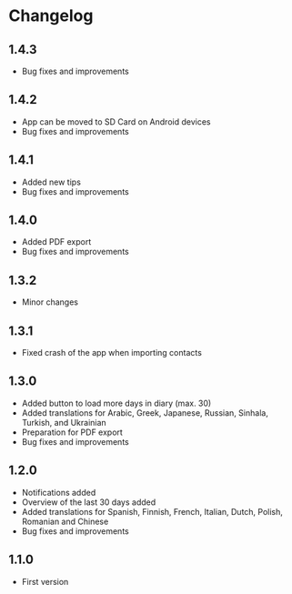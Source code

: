 # Changelog

## 1.4.3

- Bug fixes and improvements

## 1.4.2

- App can be moved to SD Card on Android devices
- Bug fixes and improvements

## 1.4.1

- Added new tips
- Bug fixes and improvements

## 1.4.0

- Added PDF export
- Bug fixes and improvements

## 1.3.2

- Minor changes

## 1.3.1

- Fixed crash of the app when importing contacts

## 1.3.0

- Added button to load more days in diary (max. 30)
- Added translations for Arabic, Greek, Japanese, Russian, Sinhala, Turkish, and Ukrainian
- Preparation for PDF export
- Bug fixes and improvements

## 1.2.0

- Notifications added
- Overview of the last 30 days added
- Added translations for Spanish, Finnish, French, Italian, Dutch, Polish, Romanian and Chinese
- Bug fixes and improvements

## 1.1.0

- First version

